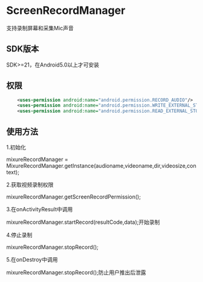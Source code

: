 # ScreenRecordManager
支持录制屏幕和采集Mic声音

## SDK版本

SDK>=21，在Android5.0以上才可安装

## 权限
```xml
    <uses-permission android:name="android.permission.RECORD_AUDIO"/>
    <uses-permission android:name="android.permission.WRITE_EXTERNAL_STORAGE"/>
    <uses-permission android:name="android.permission.READ_EXTERNAL_STORAGE"/>
```

## 使用方法
  1.初始化
  
   mixureRecordManager = MixureRecordManager.getInstance(audioname,videoname,dir,videosize,context);
   
  2.获取视频录制权限
  
  mixureRecordManager.getScreenRecordPermission();
  
  3.在onActivityResult中调用
  
  mixureRecordManager.startRecord(resultCode,data);开始录制
  
  4.停止录制
  
  mixureRecordManager.stopRecord();
  
  5.在onDestroy中调用
  
   mixureRecordManager.stopRecord();防止用户推出后泄露
